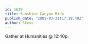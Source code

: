 ```yaml
---
id: 1639
title: Sunshine Canyon Ride
publish_date: "2009-03-31T17:18:40Z"
author: Steve
---
```

Gather at Humanities @ 12:40p.

